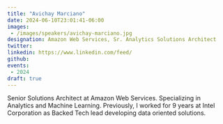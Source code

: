 ```yaml
---
title: "Avichay Marciano"
date: 2024-06-10T23:01:41-06:00
images: 
 - /images/speakers/avichay-marciano.jpg
designation: Amazon Web Services, Sr. Analytics Solutions Architect
twitter: 
linkedin: https://www.linkedin.com/feed/
github: 
events:
 - 2024
draft: true 
---
```


Senior Solutions Architect at Amazon Web Services. Specializing in Analytics and Machine Learning.  Previously, I worked for 9 years at Intel Corporation as Backed Tech lead developing data oriented solutions. 


